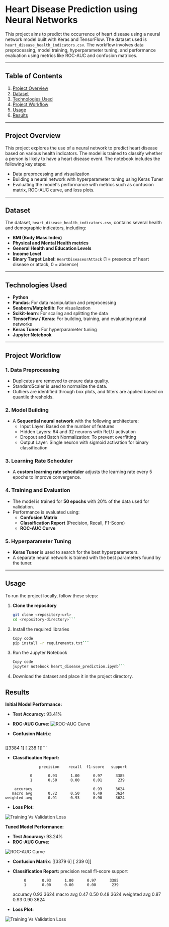 # Heart Disease Prediction using Neural Networks

This project aims to predict the occurrence of heart disease using a neural network model built with Keras and TensorFlow. The dataset used is `heart_disease_health_indicators.csv`. The workflow involves data preprocessing, model training, hyperparameter tuning, and performance evaluation using metrics like ROC-AUC and confusion matrices.

---

## Table of Contents
1. [Project Overview](#project-overview)  
2. [Dataset](#dataset)  
3. [Technologies Used](#technologies-used)  
4. [Project Workflow](#project-workflow)  
5. [Usage](#usage)  
6. [Results](#results)  

---

## Project Overview
This project explores the use of a neural network to predict heart disease based on various health indicators. The model is trained to classify whether a person is likely to have a heart disease event. The notebook includes the following key steps:
- Data preprocessing and visualization  
- Building a neural network with hyperparameter tuning using Keras Tuner  
- Evaluating the model's performance with metrics such as confusion matrix, ROC-AUC curve, and loss plots.

---

## Dataset
The dataset, `heart_disease_health_indicators.csv`, contains several health and demographic indicators, including:
- **BMI (Body Mass Index)**  
- **Physical and Mental Health metrics**  
- **General Health and Education Levels**  
- **Income Level**  
- **Binary Target Label:** `HeartDiseaseorAttack` (1 = presence of heart disease or attack, 0 = absence)

---

## Technologies Used
- **Python**  
- **Pandas**: For data manipulation and preprocessing  
- **Seaborn/Matplotlib**: For visualization  
- **Scikit-learn**: For scaling and splitting the data  
- **TensorFlow / Keras**: For building, training, and evaluating neural networks  
- **Keras Tuner**: For hyperparameter tuning  
- **Jupyter Notebook**

---

## Project Workflow

### 1. **Data Preprocessing**
- Duplicates are removed to ensure data quality.
- StandardScaler is used to normalize the data.
- Outliers are identified through box plots, and filters are applied based on quantile thresholds.

### 2. **Model Building**
- A **Sequential neural network** with the following architecture:
  - Input Layer: Based on the number of features
  - Hidden Layers: 64 and 32 neurons with ReLU activation  
  - Dropout and Batch Normalization: To prevent overfitting  
  - Output Layer: Single neuron with sigmoid activation for binary classification

### 3. **Learning Rate Scheduler**
- A **custom learning rate scheduler** adjusts the learning rate every 5 epochs to improve convergence.

### 4. **Training and Evaluation**
- The model is trained for **50 epochs** with 20% of the data used for validation.  
- Performance is evaluated using:
  - **Confusion Matrix**
  - **Classification Report** (Precision, Recall, F1-Score)
  - **ROC-AUC Curve**

### 5. **Hyperparameter Tuning**
- **Keras Tuner** is used to search for the best hyperparameters.
- A separate neural network is trained with the best parameters found by the tuner.

---

## Usage
To run the project locally, follow these steps:

1. **Clone the repository**  
   ```bash
   git clone <repository-url>
   cd <repository-directory>```

2. Install the required libraries

    ```bash
    Copy code
    pip install -r requirements.txt```

3.  Run the Jupyter Notebook

    ```bash
    Copy code
    jupyter notebook heart_disease_prediction.ipynb```

4. Download the dataset and place it in the project directory.

## Results
**Initial Model Performance:**
- **Test Accuracy:** 93.41%
- **ROC-AUC Curve:** 
![ROC-AUC Curve](ROC-AUCCurvePre.png)

- **Confusion Matrix**:
  ```bash
 [[3384    1]
 [ 238    1]]```
- **Classification Report:**
```
               precision    recall  f1-score   support

           0       0.93      1.00      0.97      3385
           1       0.50      0.00      0.01       239

    accuracy                           0.93      3624
   macro avg       0.72      0.50      0.49      3624
weighted avg       0.91      0.93      0.90      3624
```

- **Loss Plot:**

![Training Vs Validation Loss](TrainingVsValidationLossPre.png)

**Tuned Model Performance:**
- **Test Accuracy:** 93.24%
- **ROC-AUC Curve:**

![ROC-AUC Curve](ROC-AUCCurvePost.png)

- **Confusion Matrix**:
 [[3379    6]
 [ 239    0]]
- **Classification Report:**
               precision    recall  f1-score   support

           0       0.93      1.00      0.97      3385
           1       0.00      0.00      0.00       239

    accuracy                           0.93      3624
   macro avg       0.47      0.50      0.48      3624
weighted avg       0.87      0.93      0.90      3624
- **Loss Plot:**

![Training Vs Validation Loss](TrainingVsValidationLossPost.png)

